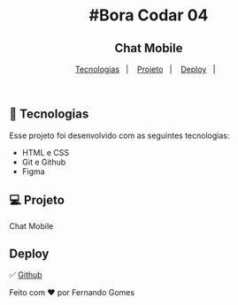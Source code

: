 <h1 align="center"> #Bora Codar 04</h1>

<h2 align="center"> Chat Mobile </h2>

<p align="center">

</p>

<p align="center">
  <a href="#-tecnologias">Tecnologias</a>&nbsp;&nbsp;&nbsp;|&nbsp;&nbsp;&nbsp;
  <a href="#-projeto">Projeto</a>&nbsp;&nbsp;&nbsp;|&nbsp;&nbsp;&nbsp;
  <a href="#deploy">Deploy</a>&nbsp;&nbsp;&nbsp;|&nbsp;&nbsp;&nbsp;
</p>

<br>

## 🚀 Tecnologias

Esse projeto foi desenvolvido com as seguintes tecnologias:

- HTML e CSS
- Git e Github
- Figma

## 💻 Projeto

Chat Mobile

## Deploy

✅ [Github](https://gabezin.github.com/)

Feito com ♥ por Fernando Gomes
